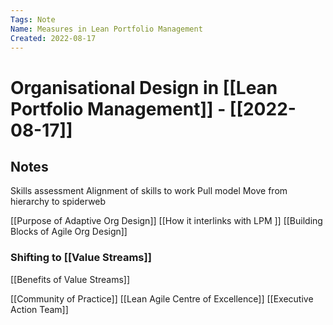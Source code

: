 ```yaml
---
Tags: Note
Name: Measures in Lean Portfolio Management
Created: 2022-08-17
---
```

# Organisational Design in [[Lean Portfolio Management]] - [[2022-08-17]]
## Notes

Skills assessment
Alignment of skills to work
Pull model
Move from hierarchy to spiderweb

[[Purpose of Adaptive Org Design]]
[[How it interlinks with LPM ]]
[[Building Blocks of Agile Org Design]]

### Shifting to [[Value Streams]]
[[Benefits of Value Streams]]

[[Community of Practice]]
[[Lean Agile Centre of Excellence]]
[[Executive Action Team]]
